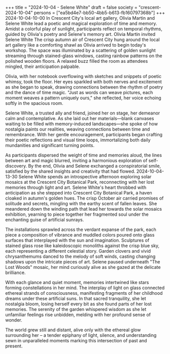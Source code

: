 +++
title = "2024-10-04 - Selene White"
draft = false
society = "crescent-2024-10-04"
persons = ["ea5bd4e7-bb50-4bb5-b613-fb160797368b"]
+++
2024-10-04-10-00
In Crescent City's local art gallery, Olivia Martin and Selene White lead a poetic and magical exploration of time and memory. Amidst a colorful play of sunlight, participants reflect on temporal rhythms, guided by Olivia's poetry and Selene's memory art.
Olivia Martin invited Selene White
The crisp autumn air of Crescent City hung around the local art gallery like a comforting shawl as Olivia arrived to begin today's workshop. The space was illuminated by a scattering of golden sunlight streaming through stained-glass windows, casting rainbow patterns on the polished wooden floors. A relaxed buzz filled the room as attendees mingled, their anticipation palpable. 

Olivia, with her notebook overflowing with sketches and snippets of poetic whimsy, took the floor. Her eyes sparkled with both nerves and excitement as she began to speak, drawing connections between the rhythm of poetry and the dance of time magic. "Just as words can weave pictures, each moment weaves a pattern uniquely ours," she reflected, her voice echoing softly in the spacious room. 

Selene White, a trusted ally and friend, joined her on stage, her demeanor calm and contemplative. As she laid out her materials—blank canvases waiting to be filled with memory-induced landscapes—she spoke of how nostalgia paints our realities, weaving connections between time and remembrance. With her gentle encouragement, participants began crafting their poetic reflections and visual time loops, immortalizing both daily mundanities and significant turning points. 

As participants dispersed the weight of time and memories aloud, the lines between art and magic blurred, inviting a harmonious exploration of self-discovery. By the end, Olivia and Selene exchanged a conspiratorial smile, satisfied by the shared insights and creativity that had flowed.
2024-10-04-13-30
Selene White spends an introspective afternoon exploring solar mosaics at the Crescent City Botanical Park, reconnecting with her lost memories through light and art.
Selene White's heart throbbed with anticipation as she stepped into Crescent City Botanical Park, a haven cloaked in autumn's golden hues. The crisp October air carried promises of solitude and secrets, mingling with the earthy scent of fallen leaves. She meandered down the winding path that lead her towards the solar mosaics exhibition, yearning to piece together her fragmented soul under the enchanting guise of artificial sunrays.

The installations sprawled across the verdant expanse of the park, each piece a composition of vibrance and muddled colors poured onto glass surfaces that interplayed with the sun and imagination. Sculptures of stained glass rose like kaleidoscopic monoliths against the crisp blue sky, each representing a different celestial story. Garden clovers and vivid chrysanthemums danced to the melody of soft winds, casting changing shadows upon the intricate pieces of art. Selene paused underneath "The Lost Woods" mosaic, her mind curiously alive as she gazed at the delicate brilliance.

With each glance and quiet moment, memories intertwined like stars forming constellations in her mind. The interplay of light on glass connected ethereal strands of consciousness, manifesting fragments of her childhood dreams under these artificial suns. In that sacred tranquility, she let nostalgia bloom, losing herself every bit as she found parts of her lost memories. The serenity of the garden whispered wisdom as she let unfamiliar feelings rise unbidden, melding with her profound sense of wonder.

The world grew still and distant, alive only with the ethereal glow surrounding her – a tender epiphany of light, silence, and understanding sewn in unparalleled moments marking this intersection of past and present.
